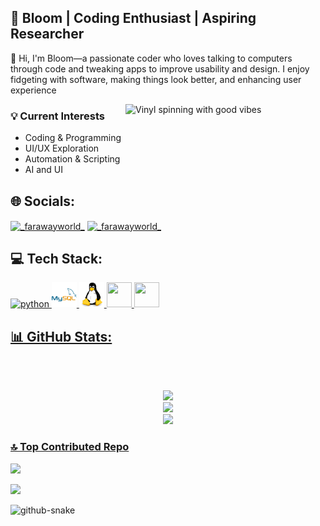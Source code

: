 
## 👾 Bloom | Coding Enthusiast | Aspiring Researcher  

👋 Hi, I'm Bloom—a passionate coder who loves talking to computers through code and tweaking apps to improve usability and design. I enjoy fidgeting with software, making things look better, and enhancing user experience

<img align="right" alt="Vinyl spinning with good vibes" src="https://64.media.tumblr.com/e5da5ca31ca2d1775c84b149e8543fb3/tumblr_oaku5s68Qn1qf4kz5o1_1280.gif" width="320"> 

### 💡 Current Interests
- Coding & Programming
- UI/UX Exploration
- Automation & Scripting
- AI and UI

## 🌐 Socials:
<p align="left">
<a href="https://instagram.com/_farawayworld_" target="blank"><img align="center" src="https://raw.githubusercontent.com/rahuldkjain/github-profile-readme-generator/master/src/images/icons/Social/instagram.svg" alt="_farawayworld_" height="30" width="40" /></a>
<a href="https://www.linkedin.com/in/b-nityaprakash-20118b381?utm_source=share&utm_campaign=share_via&utm_content=profile&utm_medium=android_app" target="blank"><img align="center" src="https://upload.wikimedia.org/wikipedia/commons/thumb/8/81/LinkedIn_icon.svg/2048px-LinkedIn_icon.svg.png" alt="_farawayworld_" height="40" width="40" /></a>
</p>

## 💻 Tech Stack:

<p align="left"> <a href="https://www.python.org" target="_blank" rel="noreferrer"> <img src="https://upload.wikimedia.org/wikipedia/commons/thumb/c/c3/Python-logo-notext.svg/1200px-Python-logo-notext.svg.png" alt="python" width="40" height="40"/> </a> <a href="https://www.mysql.com/" target="_blank" rel="noreferrer"> <img src="https://raw.githubusercontent.com/devicons/devicon/master/icons/mysql/mysql-original-wordmark.svg" alt="mysql" width="40" height="40"/> </a> <a href="https://www.linux.org/" target="_blank" rel="noreferrer"> <img src="https://raw.githubusercontent.com/devicons/devicon/master/icons/linux/linux-original.svg" alt="linux" width="40" height="40"/> </a> <a href="https://code.visualstudio.com/" target="_blank" rel="noreferrer"><img height=40 width=40 src="https://cdn.jsdelivr.net/gh/devicons/devicon/icons/vscode/vscode-original.svg" /> <a href="https://godotengine.org/" target="_blank" rel="noreferrer"><img height=40 width=40 src="https://avatars.githubusercontent.com/u/6318500?s=280&v=4" /> </p>


## 📊 GitHub Stats:
<br/><p align="center"><br/>  ![](https://github-readme-stats.vercel.app/api?username=faraway-world&theme=date_night&hide_border=true&include_all_commits=false&count_private=false)<br/>
![](https://nirzak-streak-stats.vercel.app/?user=faraway-world&theme=date_night&hide_border=true)<br/>
![](https://github-readme-stats.vercel.app/api/top-langs/?username=faraway-world&theme=date_night&hide_border=true&include_all_commits=false&count_private=false&layout=compact)
</p>

### 🔝 Top Contributed Repo
![](https://github-contributor-stats.vercel.app/api?username=faraway-world&limit=5&theme=date_night&combine_all_yearly_contributions=true)

<!-- Proudly created with GPRM ( https://gprm.itsvg.in ) -->
[![](https://visitcount.itsvg.in/api?id=faraway-world&icon=0&color=0)](https://visitcount.itsvg.in)
<!-- Proudly created with GPRM ( https://gprm.itsvg.in ) -->
<picture>
  <source media="(prefers-color-scheme: dark)" srcset="https://raw.githubusercontent.com/tobiasmeyhoefer/tobiasmeyhoefer/output/github-snake-dark.svg" />
  <source media="(prefers-color-scheme: light)" srcset="https://raw.githubusercontent.com/tobiasmeyhoefer/tobiasmeyhoefer/output/github-snake.svg" />
  <img alt="github-snake" src="https://raw.githubusercontent.com/tobiasmeyhoefer/tobiasmeyhoefer/output/github-snake.svg" />
</picture>


